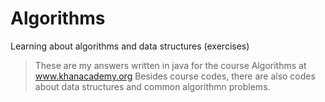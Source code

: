 # Algorithms
Learning about algorithms and data structures (exercises) 
> These are my answers written in java for the course Algorithms at www.khanacademy.org
> Besides course codes, there are also codes about data structures and common algorithmn problems.

